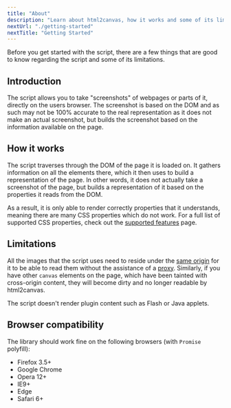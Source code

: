 ```yaml
---
title: "About"
description: "Learn about html2canvas, how it works and some of its limitations"
nextUrl: "./getting-started"
nextTitle: "Getting Started"
---
```


Before you get started with the script, there are a few things that are good to know regarding the 
script and some of its limitations.

## Introduction
The script allows you to take "screenshots" of webpages or parts of it, directly on the users browser.
The screenshot is based on the DOM and as such may not be 100% accurate to the real representation 
as it does not make an actual screenshot, but builds the screenshot based on the information 
available on the page.

## How it works
The script traverses through the DOM of the page it is loaded on. It gathers information on all the elements
there, which it then uses to build a representation of the page. In other words, it does not actually take a
screenshot of the page, but builds a representation of it based on the properties it reads from the DOM.
            
            
As a result, it is only able to render correctly properties that it understands, meaning there are many 
CSS properties which do not work. For a full list of supported CSS properties, check out the 
[supported features](./features/) page.

## Limitations
All the images that the script uses need to reside under the [same origin](http://en.wikipedia.org/wiki/Same_origin_policy) 
for it to be able to read them without the assistance of a [proxy](./proxy/). Similarly, if you have other `canvas` 
elements on the page, which have been tainted with cross-origin content, they will become dirty and no longer readable by html2canvas.

The script doesn't render plugin content such as Flash or Java applets.

## Browser compatibility

The library should work fine on the following browsers (with `Promise` polyfill):
 - Firefox 3.5+
 - Google Chrome
 - Opera 12+
 - IE9+
 - Edge
 - Safari 6+

